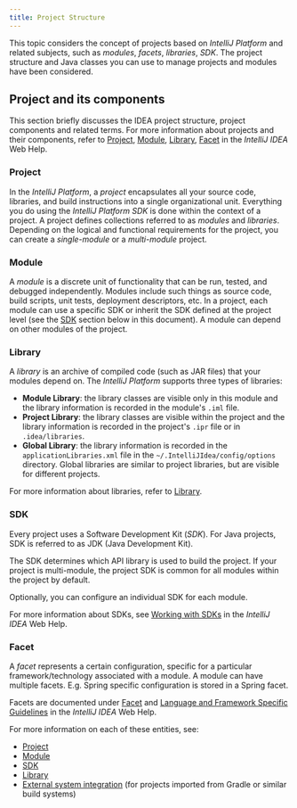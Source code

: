 ```yaml
---
title: Project Structure
---
```


<!--TODO split into parts accordingly to the table of contents-->

This topic considers the concept of projects based on *IntelliJ Platform* and related subjects, such as _modules_, _facets_, _libraries_, _SDK_. The project structure and Java classes you can use to manage projects and modules have been considered.

## Project and its components

This section briefly discusses the IDEA project structure, project components and related terms.  For more information about projects and their components, refer to [Project](https://www.jetbrains.com/help/idea/about-projects.html), [Module](https://www.jetbrains.com/help/idea/configuring-projects.html#working-with-modules), [Library](https://www.jetbrains.com/help/idea/working-with-libraries.html), [Facet](https://www.jetbrains.com/help/idea/adding-support-for-frameworks-and-technologies.html#facets) in the *IntelliJ IDEA* Web Help.

### Project

In the *IntelliJ Platform*, a _project_ encapsulates all your source code, libraries, and build instructions into a single organizational unit.  Everything you do using the *IntelliJ Platform SDK* is done within the context of a project. A project defines collections referred to as _modules_ and _libraries_.  Depending on the logical and functional requirements for the project, you can create a _single-module_ or a _multi-module_ project.

### Module

A _module_ is a discrete unit of functionality that can be run, tested, and debugged independently. Modules include such things as source code, build scripts, unit tests, deployment descriptors, etc. In a project, each module can use a specific SDK or inherit the SDK defined at the project level (see the [SDK](/reference_guide/project_model/sdk.md) section below in this document). A module can depend on other modules of the project.

### Library

A _library_ is an archive of compiled code (such as JAR files) that your modules depend on. The *IntelliJ Platform* supports three types of libraries:

* **Module Library**: the library classes are visible only in this module and the library information is recorded in the module's `.iml` file.
* **Project Library**: the library classes are visible within the project and the library information is recorded in the project's `.ipr` file or in `.idea/libraries`.
* **Global Library**: the library information is recorded in the `applicationLibraries.xml` file in the `~/.IntelliJIdea/config/options` directory. Global libraries are similar to project libraries, but are visible for different projects.

For more information about libraries, refer to [Library](https://www.jetbrains.com/help/idea/working-with-libraries.html).

### SDK

Every project uses a Software Development Kit (_SDK_). For Java projects, SDK is referred to as JDK (Java Development Kit).

The SDK determines which API library is used to build the project. If your project is multi-module, the project SDK is common for all modules within the project by default.

Optionally, you can configure an individual SDK for each module.

For more information about SDKs, see [Working with SDKs](https://www.jetbrains.com/help/idea/working-with-sdks.html) in the *IntelliJ IDEA* Web Help.

### Facet

A _facet_ represents a certain configuration, specific for a particular framework/technology associated with a module. A module can have multiple facets. E.g. Spring specific configuration is stored in a Spring facet.

Facets are documented under [Facet](https://www.jetbrains.com/help/idea/adding-support-for-frameworks-and-technologies.html#facets) and [Language and Framework Specific Guidelines](https://www.jetbrains.com/help/idea/language-and-framework-specific-guidelines.html) in the *IntelliJ IDEA* Web Help.

For more information on each of these entities, see:

- [Project](/reference_guide/project_model/project.md)
- [Module](/reference_guide/project_model/module.md)
- [SDK](/reference_guide/project_model/sdk.md)
- [Library](/reference_guide/project_model/facet.md)
- [External system integration](/reference_guide/frameworks_and_external_apis/external_system_integration.md) (for projects imported from Gradle or similar build systems)
